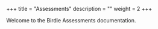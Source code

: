 +++
title = "Assessments"
description = ""
weight = 2
+++

Welcome to the Birdie Assessments documentation. 
